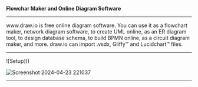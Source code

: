 <b>Flowchar Maker and Online Diagram Software</b>

<hr>

<p>www.draw.io is free online diagram software. You can use it as a flowchart maker, network diagram software, to create UML online, as an ER diagram tool, to design database schema, to build BPMN online, as a circuit diagram maker, and more. draw.io can import .vsdx, Gliffy™ and Lucidchart™ files.</p>

<hr>![Setup]()


![Screenshot 2024-04-23 221037](https://github.com/mukulgosavi/AD-Home-Lab/assets/37416784/e0617961-2b28-4141-a96f-b659222db48a)


<hr>
